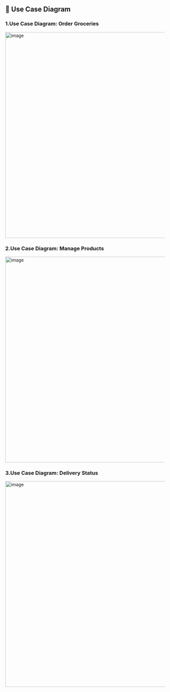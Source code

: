 ## 🎨 Use Case Diagram

### 1.Use Case Diagram: Order Groceries

<img width="650" alt="image" src="https://user-images.githubusercontent.com/81685914/115988623-8f9e0300-a5f5-11eb-93f3-fc15e4066956.png">

### 2.Use Case Diagram: Manage Products

<img width="650" alt="image" src="https://user-images.githubusercontent.com/81685914/115989195-37b4cb80-a5f8-11eb-8460-b4e0532458f5.png">

### 3.Use Case Diagram: Delivery Status

<img width="650" alt="image" src="https://user-images.githubusercontent.com/81685914/115989412-36d06980-a5f9-11eb-9225-f9f7feef3550.png">
